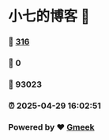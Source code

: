 # 小七的博客 :link:  
### :page_facing_up: [316](/tag.html) 
### :speech_balloon: 0 
### :hibiscus: 93023 
### :alarm_clock: 2025-04-29 16:02:51 
### Powered by :heart: [Gmeek](https://github.com/Meekdai/Gmeek)
